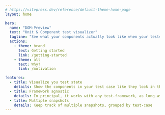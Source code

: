 ```yaml
---
# https://vitepress.dev/reference/default-theme-home-page
layout: home

hero:
  name: "DOM-Preview"
  text: "Unit & Component test visualizer"
  tagline: "See what your components actually look like when your tests fail."
  actions:
    - theme: brand
      text: Getting started
      link: /getting-started
    - theme: alt
      text: Why?
      link: /motivation

features:
  - title: Visualize you test state
    details: Show the components in your test case like they look in the browser
  - title: Framework agnostic
    details: In principal, it works with any test-framework, as long as it uses a global "window" object.
  - title: Multiple snapshots
    details: Keep track of multiple snapshots, grouped by test-case
---
```


